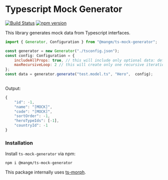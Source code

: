 
# Typescript Mock Generator

[![Build Status](https://travis-ci.com/Matju-M/Mang.Mock-Generator.svg?token=6znnpbkcfbTWdET8AcgS&branch=master)](https://travis-ci.com/Matju-M/Mang.Mock-Generator)
[![npm version](https://img.shields.io/npm/v/@mangm/ts-mock-generator.svg)](https://www.npmjs.com/package/@mangm/ts-mock-generator)


This library generates mock data from Typescript interfaces.


```js
import { Generator, Configuration } from "@mangm/ts-mock-generator";

const generator = new Generator("./tsconfig.json");
const config: Configuration = {
	includeAllProps: true, // this will include only optional data: defaults to false
	maxRecursiveLoop: 2 // this will create only one recursive iteration if parent and child have the same interface: defaults to 1
};
const data = generator.generate("test.model.ts", "Hero",  config);
	
```

Output: 
```js
{
	"id": -1,
	"name": "[MOCK]",
	"code": "[MOCK]",
	"sortOrder": -1,
	"heroTypeIds": [-1],
	"countryId": -1
}
```

### Installation
Install `ts-mock-generator` via npm:

	npm i @mangm/ts-mock-generator

This package internally uses [ts-morph](https://github.com/dsherret/ts-morph).
